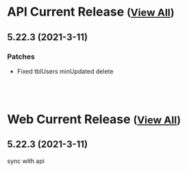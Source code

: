 
# API Current Release <small>([View All](/API.md))</small>
## 5.22.3 (2021-3-11)
### Patches 

- Fixed tblUsers minUpdated delete

<br><br>
# Web Current Release <small>([View All](/Web.md))</small>
## 5.22.3 (2021-3-11)
sync with api

  
